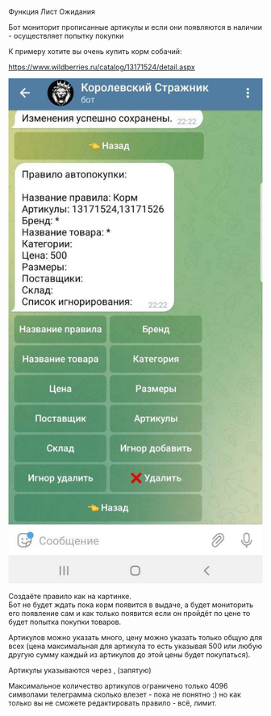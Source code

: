 Функция Лист Ожидания  
  
Бот мониторит прописанные артикулы и если они появляются в наличии - осуществляет попытку покупки  
  
К примеру хотите вы очень купить корм собачий:  
  
https://www.wildberries.ru/catalog/13171524/detail.aspx  

![Рисунок 1](img/autobuy_lo.jpg)  

Создаёте правило как на картинке.  
Бот не будет ждать пока корм появится в выдаче, а будет мониторить его появление сам и как только появится если он пройдёт по цене то будет попытка покупки товаров.  
  
Артикулов можно указать много, цену можно указать только общую для всех (цена максимальная для артикула то есть указывая 500 или любую другую сумму каждый из артикулов до этой цены будет покупаться).  
  
Артикулы указываются через , (запятую)  
  
Максимальное количество артикулов ограничено только 4096 символами телеграмма сколько влезет - пока не понятно :) но как только вы не сможете редактировать правило - всё, лимит.  
